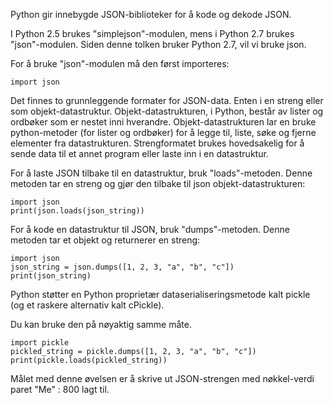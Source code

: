 Python gir innebygde JSON-biblioteker for å kode og dekode JSON.

I Python 2.5 brukes "simplejson"-modulen, mens i Python 2.7 brukes "json"-modulen. Siden denne tolken bruker Python 2.7, vil vi bruke json.

For å bruke "json"-modulen må den først importeres:

    import json

Det finnes to grunnleggende formater for JSON-data. Enten i en streng eller som objekt-datastruktur. Objekt-datastrukturen, i Python, består av lister og ordbøker som er nestet inni hverandre. Objekt-datastrukturen lar en bruke python-metoder (for lister og ordbøker) for å legge til, liste, søke og fjerne elementer fra datastrukturen. Strengformatet brukes hovedsakelig for å sende data til et annet program eller laste inn i en datastruktur.

For å laste JSON tilbake til en datastruktur, bruk "loads"-metoden. Denne metoden tar en streng og gjør den tilbake til json objekt-datastrukturen:

    import json 
    print(json.loads(json_string))

For å kode en datastruktur til JSON, bruk "dumps"-metoden. Denne metoden tar et objekt og returnerer en streng:

    import json
    json_string = json.dumps([1, 2, 3, "a", "b", "c"])
    print(json_string)

Python støtter en Python proprietær dataserialiseringsmetode kalt pickle (og et raskere alternativ kalt cPickle).

Du kan bruke den på nøyaktig samme måte.

    import pickle
    pickled_string = pickle.dumps([1, 2, 3, "a", "b", "c"])
    print(pickle.loads(pickled_string))

Målet med denne øvelsen er å skrive ut JSON-strengen med nøkkel-verdi paret "Me" : 800 lagt til.